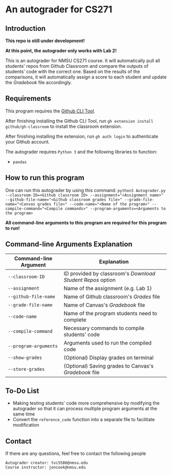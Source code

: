 # An autograder for CS271

## Introduction

**This repo is still under development!**

**At this point, the autograder only works with Lab 2!**

This is an autograder for NMSU CS271 course. It will automatically pull all students' repos from Github Classroom and compare the outputs of students' code with the correct one. Based on the results of the comparisons, it will automatically assign a score to each student and update the *Gradebook* file accordingly.

## Requirements

This program requires the [Github CLI Tool](https://github.com/cli/cli).

After finishing installing the Github CLI Tool, run `gh extension install github/gh-classroom` to install the classroom extension.

After finishing installing the extension, run `gh auth login` to authenticate your Github account.

The autograder requires `Python 3` and the following libraries to function:
- `pandas`

## How to run this program

One can run this autograder by using this command: `python3 Autograder.py --classroom-ID=<Github classroom ID> --assignment="<Assignment name>" --github-file-name="<Github classroom grades file>" --grade-file-name="<Canvas grades file>" --code-name="<Name of the program>" --compile-command="<Compile commands>" --program-arguments=<Arguments to the program>`

**All command-line arguments to this program are required for this program to run!**

## Command-line Arguments Explanation

|Command-line Argument|Explanation                                               |
|---------------------|----------------------------------------------------------|
|`--classroom-ID`     |ID provided by classroom's *Download Student Repos* option|
|`--assignment`       |Name of the assignment (e.g. Lab 1)                       |
|`--github-file-name` |Name of Github classroom's *Grades* file                  |
|`--grade-file-name`  |Name of Canvas's *Gradebook* file                         |
|`--code-name`        |Name of the program students need to complete             |
|`--compile-command`  |Necessary commands to compile students' code              |
|`--program-arguments`|Arguments used to run the compiled code                   |
|`--show-grades`      |(Optional) Display grades on terminal                     |
|`--store-grades`     |(Optional) Saving grades to Canvas's *Gradebook* file     |

## To-Do List

- Making testing students' code more comprehensive by modifying the autograder so that it can process multiple program arguments at the same time
- Convert the `reference_code` function into a separate file to facilitate modification

## Contact

If there are any questions, feel free to contact the following people

	Autograder creator: tvc5586@nmsu.edu
	Course instructor: joncook@nmsu.edu

